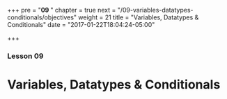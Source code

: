 +++
pre = "<b>09 </b>"
chapter = true
next = "/09-variables-datatypes-conditionals/objectives"
weight = 21
title = "Variables, Datatypes & Conditionals"
date = "2017-01-22T18:04:24-05:00"

+++

### Lesson 09

# Variables, Datatypes & Conditionals
